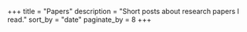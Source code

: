 +++
title = "Papers"
description = "Short posts about research papers I read."
sort_by = "date"
paginate_by = 8
+++
